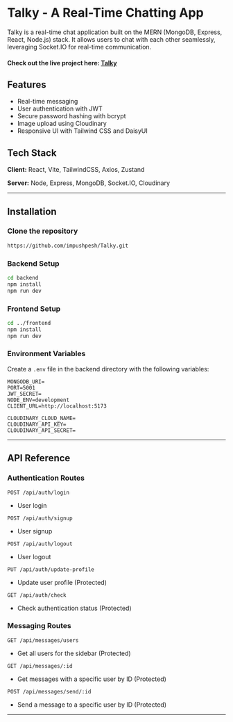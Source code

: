 # Talky - A Real-Time Chatting App

Talky is a real-time chat application built on the MERN (MongoDB, Express, React, Node.js) stack. It allows users to chat with each other seamlessly, leveraging Socket.IO for real-time communication.

#### Check out the live project here: [Talky](https://talky-1.onrender.com)

## Features

- Real-time messaging
- User authentication with JWT
- Secure password hashing with bcrypt
- Image upload using Cloudinary
- Responsive UI with Tailwind CSS and DaisyUI

## Tech Stack

**Client:** React, Vite, TailwindCSS, Axios, Zustand

**Server:** Node, Express, MongoDB, Socket.IO, Cloudinary

---

## Installation

### Clone the repository
```bash
https://github.com/impushpesh/Talky.git
```

### Backend Setup
```bash
cd backend
npm install
npm run dev
```

### Frontend Setup
```bash
cd ../frontend
npm install
npm run dev
```

### Environment Variables

Create a `.env` file in the backend directory with the following variables:

```env
MONGODB_URI=
PORT=5001
JWT_SECRET=
NODE_ENV=development
CLIENT_URL=http://localhost:5173

CLOUDINARY_CLOUD_NAME=
CLOUDINARY_API_KEY=
CLOUDINARY_API_SECRET=
```

---

## API Reference

### Authentication Routes

```http
POST /api/auth/login
```
- User login

```http
POST /api/auth/signup
```
- User signup

```http
POST /api/auth/logout
```
- User logout

```http
PUT /api/auth/update-profile
```
- Update user profile (Protected)

```http
GET /api/auth/check
```
- Check authentication status (Protected)

### Messaging Routes

```http
GET /api/messages/users
```
- Get all users for the sidebar (Protected)

```http
GET /api/messages/:id
```
- Get messages with a specific user by ID (Protected)

```http
POST /api/messages/send/:id
```
- Send a message to a specific user by ID (Protected)

---

